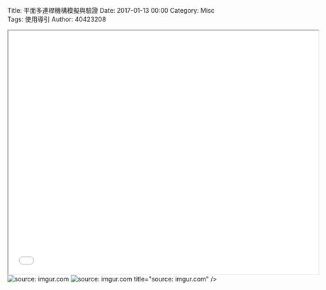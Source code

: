 Title: 平面多連桿機構模擬與驗證
Date: 2017-01-13 00:00
Category: Misc
Tags: 使用導引
Author: 40423208

<iframe src="file:///Y:/tmp/40423208/6/w12/w12-1.html" width="700" height="550"></iframe>
<img src="Y:\tmp\2016fallcadp_hw\w12\1.png" title="source: imgur.com" /></a>
<img src="Y:\tmp\2016fallcadp_hw\w12\2.png" title="source: imgur.com" /></a>
title="source: imgur.com" /></a>